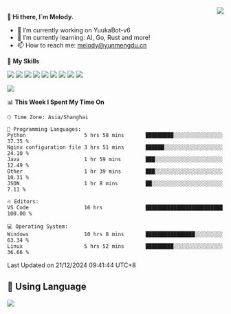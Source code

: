 <a href="#">
  <img align="right" src="https://github-readme-stats.vercel.app/api?username=melodyyuuka&count_private=true&show_icons=true" />
</a>

**👋 Hi there, I`m Melody.**

- 🔭 I’m currently working on YuukaBot-v6
- 🌱 I’m currently learning: AI, Go, Rust and more!
- 📫 How to reach me: melody@yunmengdu.cn

🌟 **My Skills** 

![](https://img.shields.io/badge/-Python-3e74a2?style=flat-square&logo=Python&logoColor=fff)
![](https://img.shields.io/badge/-Java-007396?style=flat-square&logo=OpenJDK&logoColor=fff)
![](https://img.shields.io/badge/-Node.js-339933?style=flat-square&logo=Node.js&logoColor=fff)
![](https://img.shields.io/badge/-Git-f05032?style=flat-square&logo=git&logoColor=fff)
![](https://img.shields.io/badge/-PostgreSQL-4169e1?style=flat-square&logo=PostgreSQL&logoColor=fff)
![](https://img.shields.io/badge/-Rust-000000?style=flat-square&logo=rust&logoColor=fff)
![](https://img.shields.io/badge/-VSCode-007acc?style=flat-square&logo=Visual-Studio-Code&logoColor=fff)
![](https://img.shields.io/badge/-FastAPI-009688?style=flat-square&logo=FastAPI&logoColor=fff)
![](https://img.shields.io/badge/-Linux-000000?style=flat-square&logo=Linux&logoColor=fff)


![](https://wakatime.com/badge/user/fa6dc0e2-47c5-4d2d-ae45-69fec6f2122c.svg)

<!--START_SECTION:waka-->
📊 **This Week I Spent My Time On** 

```text
🕑︎ Time Zone: Asia/Shanghai

💬 Programming Languages: 
Python                   5 hrs 58 mins       █████████░░░░░░░░░░░░░░░░   37.35 % 
Nginx configuration file 3 hrs 51 mins       ██████░░░░░░░░░░░░░░░░░░░   24.10 % 
Java                     1 hr 59 mins        ███░░░░░░░░░░░░░░░░░░░░░░   12.49 % 
Other                    1 hr 39 mins        ███░░░░░░░░░░░░░░░░░░░░░░   10.31 % 
JSON                     1 hr 8 mins         ██░░░░░░░░░░░░░░░░░░░░░░░    7.11 % 

🔥 Editors: 
VS Code                  16 hrs              █████████████████████████   100.00 % 

💻 Operating System: 
Windows                  10 hrs 8 mins       ████████████████░░░░░░░░░   63.34 % 
Linux                    5 hrs 52 mins       █████████░░░░░░░░░░░░░░░░   36.66 % 
```


 Last Updated on 21/12/2024 09:41:44 UTC+8
<!--END_SECTION:waka-->

## 🥰 **Using Language**

![](https://github-readme-stats.vercel.app/api/wakatime?username=MelodyYuyuko&layout=compact&hide_border=true)
